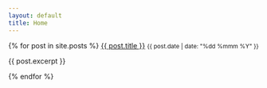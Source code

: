 ```yaml
---
layout: default
title: Home
---
```


<div>
{% for post in site.posts %}
    <a href="{{ post.url }}">{{ post.title }}</a>
    <small>{{ post.date | date: "%dd %mmm %Y" }}</small>
    <p>{{ post.excerpt }}</p>
{% endfor %}
</div>
